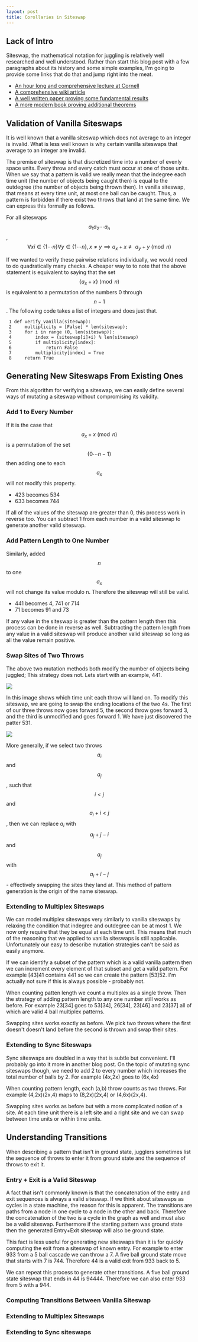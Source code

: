 ```yaml
---
layout: post
title: Corollaries in Siteswap
---
```


## Lack of Intro
Siteswap, the mathematical notation for juggling is relatively well researched
and well understood. Rather than start this blog post with a few paragraphs
about its history and some simple examples, I'm going to provide some links that
do that and jump right into the meat.

 - [An hour long and comprehensive lecture at Cornell](https://www.youtube.com/watch?v=38rf9FLhl-8)
 - [A comprehensive wiki article](http://juggle.wikia.com/wiki/Siteswap)
 - [A well written paper proving some fundamental results](http://www.math.ucsd.edu/~ronspubs/94_01_juggling.pdf)
 - [A more modern book proving additional theorems](http://www.amazon.com/gp/product/0387955135?psc=1&redirect=true&ref_=od_aui_detailpages00)

## Validation of Vanilla Siteswaps
It is well known that a vanilla siteswap which does not average to an integer is
invalid. What is less well known is why certain vanilla siteswaps that average
to an integer are invalid. 

The premise of siteswap is that discretized time into a number of evenly space
units. Every throw and every catch must occur at one of those units. When we say
that a pattern is valid we really mean that the indegree each time unit (the
number of objects being caught then) is equal to the outdegree (the number of
objects being thrown then).  In vanilla siteswap, that means at every time unit,
at most one ball can be caught. Thus, a pattern is forbidden if there exist two
throws that land at the same time. We can express this formally as follows.

For all siteswaps $$a_1 a_2 \cdots a_n$$,
$$ \forall xi \in \{1 \cdots n\} \forall y \in \{1 \cdots n\}, x \ne y \implies
a_x + x \not \equiv a_y + y \pmod n$$

If we wanted to verify these pairwise relations individually, we would need to
do quadratically many checks. A cheaper way to to note that the above statement
is equivalent to saying that the set $$\{a_x + x\} \pmod n $$ is equivalent to a
permutation of the numbers 0 through $$n-1$$. The following code takes a list of
integers and does just that.

     1 def verify_vanilla(siteswap):
     2     multiplicity = [False] * len(siteswap);
     3     for i in range (0, len(siteswap)):
     4         index = (siteswap[i]+i) % len(siteswap)
     5         if multiplicity[index]:
     6             return False
     7         multiplicity[index] = True
     8     return True

## Generating New Siteswaps From Existing Ones
From this algorithm for verifying a siteswap, we can easily define several ways
of mutating a siteswap without compromising its validity.

### Add 1 to Every Number
If it is the case that $${a_x + x} \pmod n $$ is a permutation of the set $$\{0
\cdots n-1\}$$ then adding one to each $$a_x$$ will not modify this property.

 - 423 becomes 534
 - 633 becomes 744

If all of the values of the siteswap are greater than 0, this process work in
reverse too. You can subtract 1 from each number in a valid siteswap to generate
another valid siteswap.

### Add Pattern Length to One Number
Similarly, added $$n$$ to one $$a_x$$ will not change its value modulo n.
Therefore the siteswap will still be valid.

 - 441 becomes 4, 741 or 714
 - 71 becomes 91 and 73

If any value in the siteswap is greater than the pattern length then this
process can be done in reverse as well. Subtracting the pattern length from any
value in a valid siteswap will produce another valid siteswap so long as all the
value remain positive.

### Swap Sites of Two Throws
The above two mutation methods both modify the number of objects being juggled;
This strategy does not. Lets start with an example, 441. 

<img src="/images/Siteswap/441_end_locations.png" style="max-height: 400px">

In this image shows which time unit each throw will land on. To modify this
siteswap, we are going to swap the ending locations of the two 4s. The first of
our three throws now goes forward 5, the second throw goes forward 3, and the
third is unmodified and goes forward 1. We have just discovered the patter 531.

<img src="/images/Siteswap/531_end_locations.png" style="max-height: 400px">

More generally, if we select two throws $$a_i$$ and $$a_j$$, such that $$i < j$$
and $$a_i + i < j$$, then we can replace $a_i$ with $$a_j + j - i$$ and $$a_j$$
with $$a_i + i - j$$ - effectively swapping the sites they land at.  This method
of pattern generation is the origin of the name siteswap.

### Extending to Multiplex Siteswaps
We can model multiplex siteswaps very similarly to vanilla siteswaps by relaxing
the condition that indegree and outdegree can be at most 1. We now only require
that they be equal at each time unit. This means that much of the reasoning that
we applied to vanilla siteswaps is still applicable. Unfortunately our easy to
describe mutation strategies can't be said as easily anymore.

If we can identify a subset of the pattern which is a valid vanilla pattern then
we can increment every element of that subset and get a valid pattern.  For
example [43]41 contains 441 so we can create the pattern [53]52.  I'm actually
not sure if this is always possible - probably not.

When counting patten length we count a multiplex as a single throw. Then the
strategy of adding pattern length to any one number still works as before.  For
example 23[34] goes to 53[34], 26[34], 23[46] and 23[37] all of which are valid
4 ball multiplex patterns.

Swapping sites works exactly as before. We pick two throws where the first
doesn't doesn't land before the second is thrown and swap their sites.

### Extending to Sync Siteswaps
Sync siteswaps are doubled in a way that is subtle but convenient. I'll probably
go into it more in another blog post. On the topic of mutating sync siteswaps
though, we need to add 2 to every number which increases the total number of
balls by 2. For example (4x,2x) goes to (6x,4x)

When counting pattern length, each (a,b) throw counts as two throws. For example
(4,2x)(2x,4) maps to (8,2x)(2x,4) or (4,6x)(2x,4).

Swapping sites works as before but with a more complicated notion of a site. At
each time unit there is a left site and a right site and we can swap between
time units or within time units.

## Understanding Transitions
When describing a pattern that isn't in ground state, jugglers sometimes list
the sequence of throws to enter it from ground state and the sequence of throws
to exit it.

### Entry + Exit is a Valid Siteswap
A fact that isn't commonly known is that the concatenation of the entry and exit
sequences is always a valid siteswap. If we think about siteswaps as cycles in a
state machine, the reason for this is apparent. The transitions are paths from a
node in one cycle to a node in the other and back.  Therefore the concatenation
of the two is a cycle in the graph as well and must also be a valid siteswap.
Furthermore if the starting pattern was ground state then the generated
Entry+Exit siteswap will also be ground state.

This fact is less useful for generating new siteswaps than it is for quickly
computing the exit from a siteswap of known entry. For example to enter 933 from
a 5 ball cascade we can throw a 7.  A five ball ground state move that starts
with 7 is 744.  Therefore 44 is a valid exit from 933 back to 5.

We can repeat this process to generate other transitions. A five ball ground
state siteswap that ends in 44 is 94444.  Therefore we can also enter 933 from 5
with a 944.

### Computing Transitions Between Vanilla Siteswap

### Extending to Multiplex Siteswaps

### Extending to Sync siteswaps
